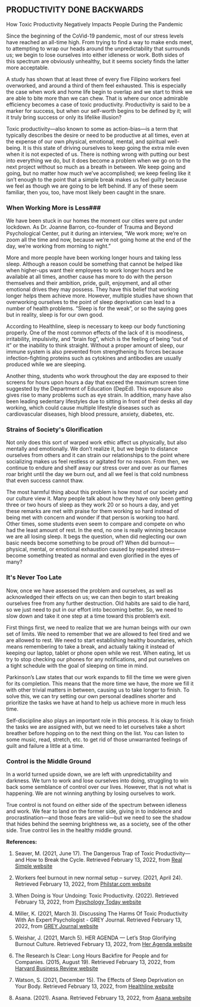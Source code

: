 ## PRODUCTIVITY DONE BACKWARDS
How Toxic Productivity Negatively Impacts People During the Pandemic

Since the beginning of the CoVid-19 pandemic, most of our stress levels have reached an all-time high. From trying to find a way to make ends meet, to attempting to wrap our heads around the unpredictability that surrounds us; we begin to lose ourselves into either idleness or work. Both sides of this spectrum are obviously unhealthy, but it seems society finds the latter more acceptable.

A study has shown that at least three of every five Filipino workers feel overworked, and around a third of them feel exhausted. This is especially the case when work and home life begin to overlap and we start to think we are able to bite more than we can chew. That is where our once admirable efficiency becomes a case of toxic productivity. Productivity is said to be a marker for success, but when our self-worth begins to be defined by it; will it truly bring success or only its lifelike illusion?

Toxic productivity—also known to some as action-bias—is a term that typically describes the desire or need to be productive at all times, even at the expense of our own physical, emotional, mental, and spiritual well-being. It is this state of driving ourselves to keep going the extra mile even when it is not expected of us. There is nothing wrong with putting our best into everything we do, but it does become a problem when we go on to the next project without so much as a breath in between. We keep going and going, but no matter how much we’ve accomplished; we keep feeling like it isn’t enough to the point that a simple break makes us feel guilty because we feel as though we are going to be left behind. If any of these seem familiar, then you, too, have most likely been caught in the snare.

### When Working More is Less### 

We have been stuck in our homes the moment our cities were put under lockdown. As Dr. Joanne Barron, co-founder of Trauma and Beyond Psychological Center, put it during an interview, “We work more; we’re on zoom all the time and now, because we’re not going home at the end of the day, we’re working from morning to night.”

More and more people have been working longer hours and taking less sleep. Although a reason could be something that cannot be helped like when higher-ups want their employees to work longer hours and be available at all times, another cause has more to do with the person themselves and their ambition, pride, guilt, enjoyment, and all other emotional drives they may possess. They have this belief that working longer helps them achieve more. However, multiple studies have shown that overworking ourselves to the point of sleep deprivation can lead to a number of health problems.
“Sleep is for the weak”, or so the saying goes but in reality, sleep is for our own good. 

According to Healthline, sleep is necessary to keep our body functioning properly. One of the most common effects of the lack of it is moodiness, irritability, impulsivity, and “brain fog”, which is the feeling of being “out of it” or the inability to think straight. Without a proper amount of sleep, our immune system is also prevented from strengthening its forces because infection-fighting proteins such as cytokines and antibodies are usually produced while we are sleeping.

Another thing, students who work throughout the day are exposed to their screens for hours upon hours a day that exceed the maximum screen time suggested by the Department of Education (DepEd). This exposure also gives rise to many problems such as eye strain. In addition, many have also been leading sedentary lifestyles due to sitting in front of their desks all day working, which could cause multiple lifestyle diseases such as cardiovascular diseases, high blood pressure, anxiety, diabetes, etc.

### Strains of Society's Glorification ### 

Not only does this sort of warped work ethic affect us physically, but also mentally and emotionally. We don’t realize it, but we begin to distance ourselves from others and it can strain our relationships to the point where socializing makes us feel restless or agitated for no reason. From then, we continue to endure and shelf away our stress over and over as our flames roar bright until the day we burn out, and all we feel is that cold numbness that even success cannot thaw.

The most harmful thing about this problem is how most of our society and our culture view it. Many people talk about how they have only been getting three or two hours of sleep as they work 20 or so hours a day, and yet these remarks are met with praise for them working so hard instead of being met with concern and wonder if that person is working too hard. Other times, some students even seem to compare and compete on who had the least amount of rest. In the end, no one is really winning because we are all losing sleep. It begs the question, when did neglecting our own basic needs become something to be proud of? When did burnout—physical, mental, or emotional exhaustion caused by repeated stress—become something treated as normal and even glorified in the eyes of many?

### It's Never Too Late ### 

Now, once we have assessed the problem and ourselves, as well as acknowledged their effects on us; we can then begin to start breaking ourselves free from any further destruction. Old habits are said to die hard, so we just need to put in our effort into becoming better. So, we need to slow down and take it one step at a time toward this problem’s exit.

First things first, we need to realize that we are human beings with our own set of limits. We need to remember that we are allowed to feel tired and we are allowed to rest. We need to start establishing healthy boundaries, which means remembering to take a break, and actually taking it instead of keeping our laptop, tablet or phone open while we rest. When eating, let us try to stop checking our phones for any notifications, and put ourselves on a tight schedule with the goal of sleeping on time in mind.

Parkinson’s Law states that our work expands to fill the time we were given for its completion. This means that the more time we have, the more we fill it with other trivial matters in between, causing us to take longer to finish. To solve this, we can try setting our own personal deadlines shorter and prioritize the tasks we have at hand to help us achieve more in much less time.

Self-discipline also plays an important role in this process. It is okay to finish the tasks we are assigned with, but we need to let ourselves take a short breather before hopping on to the next thing on the list. You can listen to some music, read, stretch, etc. to get rid of those unwarranted feelings of guilt and failure a little at a time.

### Control is the Middle Ground ### 

In a world turned upside down, we are left with unpredictability and darkness. We turn to work and lose ourselves into doing, struggling to win back some semblance of control over our lives. However, that is not what is happening. We are not winning anything by losing ourselves to work.

True control is not found on either side of the spectrum between idleness and work. We fear to land on the former side, giving in to indolence and procrastination—and those fears are valid—but we need to see the shadow that hides behind the seeming brightness we, as a society, see of the other side. True control lies in the healthy middle ground.

**References:**

1. Seaver, M. (2021, June 17). The Dangerous Trap of Toxic Productivity—and How to Break the Cycle. Retrieved February 13, 2022, from [Real Simple website]( https://www.realsimple.com/health/mind-mood/stress/toxic-productivity)

2. Workers feel burnout in new normal setup – survey. (2021, April 24). Retrieved February 13, 2022, from [Philstar.com website](https://www.philstar.com/business/2021/04/25/2093542/workers-feel-burnout-new-normal-setup-survey#:~:text=According%20to%20the%20study%2C%20at,third%20of%20them%20feel%20exhausted.&text=The%20Microsoft%20report%20argued%20they,struggle%20to%20cope%20with%20work.)

3. When Doing is Your Undoing: Toxic Productivity. (2022). Retrieved February 13, 2022, from [Psychology Today website](https://www.psychologytoday.com/us/blog/leading-success/202201/when-doing-is-your-undoing-toxic-productivity)

4. Miller, K. (2021, March 3). Discussing The Harms Of Toxic Productivity With An Expert Psychologist - GREY Journal. Retrieved February 13, 2022, from [GREY Journal website](https://greyjournal.net/hustle/grow/discussing-the-harms-of-toxic-productivity-with-an-expert-psychologist/)

5. Weishar, J. (2021, March 5). HER AGENDA — Let’s Stop Glorifying Burnout Culture. Retrieved February 13, 2022, from [Her Agenda website](https://heragenda.com/p/lets-stop-glorifying-burnout-culture/)

6. The Research Is Clear: Long Hours Backfire for People and for Companies. (2015, August 19). Retrieved February 13, 2022, from [Harvard Business Review website](https://hbr.org/2015/08/the-research-is-clear-long-hours-backfire-for-people-and-for-companies#:~:text=Numerous%20studies%20by%20Marianna%20Virtanen,diabetes%2C%20impaired%20memory%2C%20and%20heart)

7. Watson, S. (2021, December 15). The Effects of Sleep Deprivation on Your Body. Retrieved February 13, 2022, from [Healthline website](https://www.healthline.com/health/sleep-deprivation/effects-on-body#Central-nervous-system)

8. Asana. (2021). Asana. Retrieved February 13, 2022, from [Asana website](https://asana.com/resources/parkinsons-law)